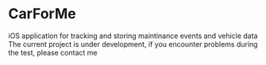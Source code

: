 # CarForMe
iOS application for tracking and storing maintinance events and vehicle data The current project is under development, if you encounter problems during the test, please contact me
